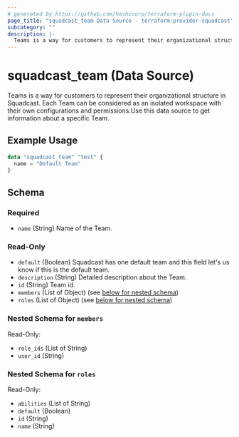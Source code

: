 ```yaml
---
# generated by https://github.com/hashicorp/terraform-plugin-docs
page_title: "squadcast_team Data Source - terraform-provider-squadcast"
subcategory: ""
description: |-
  Teams is a way for customers to represent their organizational structure in Squadcast. Each Team can be considered as an isolated workspace with their own configurations and permissions.Use this data source to get information about a specific Team.
---
```


# squadcast_team (Data Source)

Teams is a way for customers to represent their organizational structure in Squadcast. Each Team can be considered as an isolated workspace with their own configurations and permissions.Use this data source to get information about a specific Team.

## Example Usage

```terraform
data "squadcast_team" "test" {
  name = "Default Team"
}
```

<!-- schema generated by tfplugindocs -->
## Schema

### Required

- `name` (String) Name of the Team.

### Read-Only

- `default` (Boolean) Squadcast has one default team and this field let's us know if this is the default team.
- `description` (String) Detailed description about the Team.
- `id` (String) Team id.
- `members` (List of Object) (see [below for nested schema](#nestedatt--members))
- `roles` (List of Object) (see [below for nested schema](#nestedatt--roles))

<a id="nestedatt--members"></a>
### Nested Schema for `members`

Read-Only:

- `role_ids` (List of String)
- `user_id` (String)


<a id="nestedatt--roles"></a>
### Nested Schema for `roles`

Read-Only:

- `abilities` (List of String)
- `default` (Boolean)
- `id` (String)
- `name` (String)


